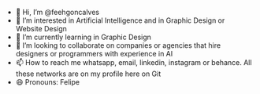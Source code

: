- 👋 Hi, I’m @feehgoncalves
- 👀 I’m interested in Artificial Intelligence and in Graphic Design or Website Design
- 🌱 I’m currently learning in Graphic Design
- 💞️ I’m looking to collaborate on companies or agencies that hire designers or programmers with experience in AI
- 📫 How to reach me whatsapp, email, linkedin, instagram or behance. All these networks are on my profile here on Git
- 😄 Pronouns: Felipe

<!---
feehgoncalves/feehgoncalves is a ✨ special ✨ repository because its `README.md` (this file) appears on your GitHub profile.
You can click the Preview link to take a look at your changes.
--->
